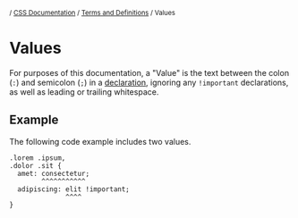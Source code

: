 <sub>/ [CSS Documentation](..) / [Terms and Definitions](.) / Values</sub>

# Values

For purposes of this documentation, a "Value" is the text between the colon (`:`) and semicolon (`;`) in a [declaration][declarations], ignoring any `!important` declarations, as well as leading or trailing whitespace.

## Example

The following code example includes two values.

```text
.lorem .ipsum,
.dolor .sit {
  amet: consectetur;
        ^^^^^^^^^^^
  adipiscing: elit !important;
              ^^^^
}
```

[declarations]: declarations
